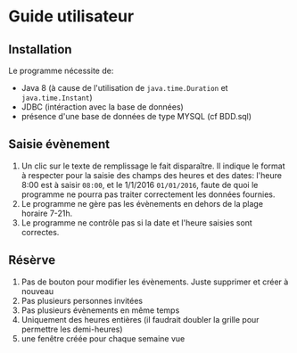 # Guide utilisateur

## Installation

Le programme nécessite de:

* Java 8 (à cause de l'utilisation de `java.time.Duration` et `java.time.Instant`)
* JDBC (intéraction avec la base de données)
* présence d'une base de données de type MYSQL (cf BDD.sql)


## Saisie évènement

1. Un clic sur le texte de remplissage le fait disparaître. Il indique le format à respecter pour la saisie des champs des heures et des dates: l'heure 8:00 est à saisir `08:00`, et le 1/1/2016 `01/01/2016`, faute de quoi le programme ne pourra pas traiter correctement les données fournies.
2. Le programme ne gère pas les évènements en dehors de la plage horaire 7-21h.
3. Le programme ne contrôle pas si la date et l'heure saisies sont correctes.

## Résèrve

1. Pas de bouton pour modifier les évènements. Juste supprimer et créer à nouveau
2. Pas plusieurs personnes invitées
3. Pas plusieurs évènements en même temps
4. Uniquement des heures entières (il faudrait doubler la grille pour permettre les demi-heures)
5. une fenêtre créée pour chaque semaine vue
